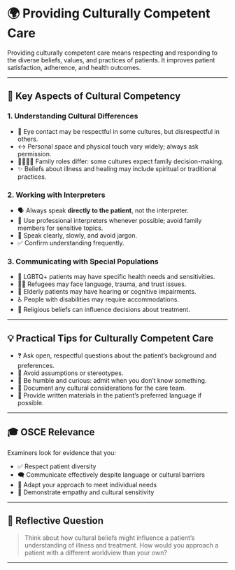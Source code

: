 # 🌍 Providing Culturally Competent Care

Providing culturally competent care means respecting and responding to the diverse beliefs, values, and practices of patients. It improves patient satisfaction, adherence, and health outcomes.

---

## 🎯 Key Aspects of Cultural Competency

### 1. Understanding Cultural Differences  
- 👀 Eye contact may be respectful in some cultures, but disrespectful in others.  
- ↔️ Personal space and physical touch vary widely; always ask permission.  
- 👨‍👩‍👧‍👦 Family roles differ: some cultures expect family decision-making.  
- ✨ Beliefs about illness and healing may include spiritual or traditional practices.

### 2. Working with Interpreters  
- 🗣️ Always speak **directly to the patient**, not the interpreter.  
- 👥 Use professional interpreters whenever possible; avoid family members for sensitive topics.  
- 🧏 Speak clearly, slowly, and avoid jargon.  
- ✅ Confirm understanding frequently.

### 3. Communicating with Special Populations  
- 🌈 LGBTQ+ patients may have specific health needs and sensitivities.  
- 🏳️‍🌈 Refugees may face language, trauma, and trust issues.  
- 👵 Elderly patients may have hearing or cognitive impairments.  
- ♿ People with disabilities may require accommodations.  
- 🙏 Religious beliefs can influence decisions about treatment.

---

## 💡 Practical Tips for Culturally Competent Care

- ❓ Ask open, respectful questions about the patient’s background and preferences.  
- 🚫 Avoid assumptions or stereotypes.  
- 🤲 Be humble and curious: admit when you don’t know something.  
- 📝 Document any cultural considerations for the care team.  
- 📄 Provide written materials in the patient’s preferred language if possible.

---

## 🎓 OSCE Relevance

Examiners look for evidence that you:

- ✅ Respect patient diversity  
- 🗨️ Communicate effectively despite language or cultural barriers  
- 🔄 Adapt your approach to meet individual needs  
- 💖 Demonstrate empathy and cultural sensitivity

---

## 🤔 Reflective Question

> Think about how cultural beliefs might influence a patient’s understanding of illness and treatment. How would you approach a patient with a different worldview than your own?

---

